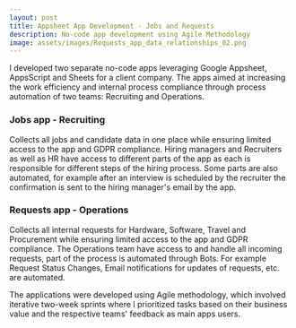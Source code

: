 ```yaml
---
layout: post
title: Appsheet App Development - Jobs and Requests
description: No-code app development using Agile Methodology
image: assets/images/Requests_app_data_relationships_02.png
---
```


I developed two separate no-code apps leveraging Google Appsheet, AppsScript and Sheets for a client company. The apps aimed at increasing the work efficiency and internal process compliance through process automation of two teams: Recruiting and Operations. 
### Jobs app - Recruiting
Collects all jobs and candidate data in one place while ensuring limited access to the app and GDPR compliance. Hiring managers and Recruiters as well as HR have access to different parts of the app as each is responsible for different steps of the hiring process. Some parts are also automated, for example after an interview is scheduled by the recruiter the confirmation is sent to the hiring manager's email by the app.

### Requests app - Operations
Collects all internal requests for Hardware, Software, Travel and Procurement while ensuring limited access to the app and GDPR compliance. The Operations team have access to and handle all incoming requests, part of the process is automated through Bots. For example Request Status Changes, Email notifications for updates of requests, etc. are automated.

The applications were developed using Agile methodology, which involved iterative two-week sprints where I prioritized tasks based on their business value and the respective teams' feedback as main apps users.
